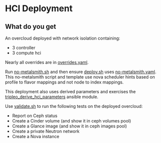 # HCI Deployment

## What do you get

An overcloud deployed with network isolation containing:

- 3 controller
- 3 compute hci

Nearly all overrides are in [overrides.yaml](overrides.yaml).

Run [no-metalsmith.sh](no-metalsmith.sh) and then ensure
[deploy.sh](deploy.sh) uses [no-metalsmith.yaml](no-metalsmith.yaml).
This no-metalsmith script and template use nova scheduler hints based
on profile to flavor mappings and not node to index mappings.

This deployment also uses derived parameters and exercises the
[tripleo_derive_hci_parameters](https://review.opendev.org/#/c/746595)
ansible module.

Use [validate.sh](validate.sh) to run the following tests on the
deployed overcloud:

- Report on Ceph status
- Create a Cinder volume (and show it in ceph volumes pool)
- Create a Glance image (and show it in ceph images pool)
- Create a private Neutron network
- Create a Nova instance
